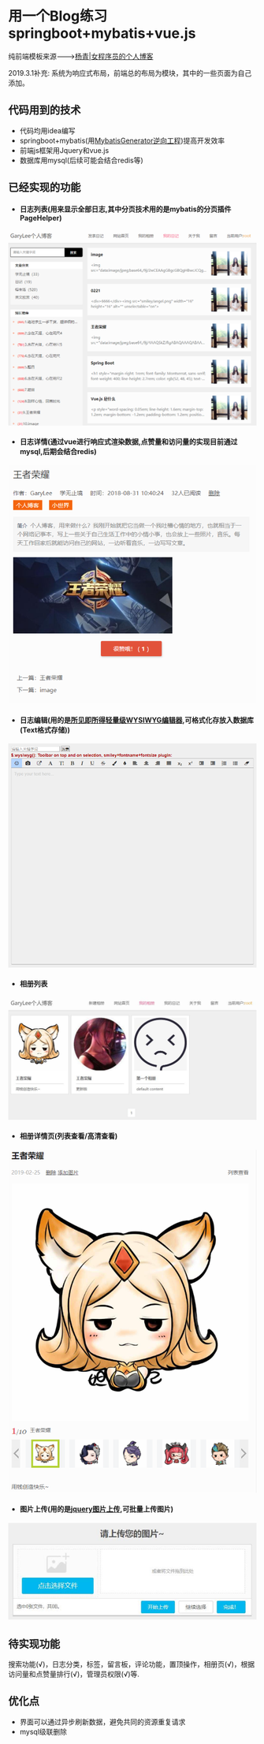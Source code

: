 # 用一个Blog练习springboot+mybatis+vue.js
纯前端模板来源--->[杨青|女程序员的个人博客](http://www.yangqq.com/) 

2019.3.1补充: 系统为响应式布局，前端总的布局为模块，其中的一些页面为自己添加。

## 代码用到的技术
* 代码均用idea编写
* springboot+mybatis(用[MybatisGenerator逆向工程](https://github.com/GaryLeeeee/MybatisGenerator-UI))提高开发效率
* 前端js框架用Jquery和vue.js
* 数据库用mysql(后续可能会结合redis等)

## 已经实现的功能
* #### 日志列表(用来显示全部日志,其中分页技术用的是mybatis的分页插件PageHelper)
![日志列表](https://github.com/GaryLeeeee/blog/blob/master/image/%E6%97%A5%E8%AE%B0%E5%88%97%E8%A1%A8.jpg)<br>

* #### 日志详情(通过vue进行响应式渲染数据,点赞量和访问量的实现目前通过mysql,后期会结合redis)
![日志详情](https://github.com/GaryLeeeee/blog/blob/master/image/%E6%97%A5%E5%BF%97%E8%AF%A6%E6%83%85%E9%A1%B5.jpg)<br>

* #### 日志编辑(用的是[所见即所得轻量级WYSIWYG编辑器](http://www.jq22.com/jquery-info1679),可格式化存放入数据库(Text格式存储))
![日志编辑](https://github.com/GaryLeeeee/blog/blob/master/image/%E6%97%A5%E8%AE%B0%E7%BC%96%E8%BE%91%E5%99%A8.jpg)<br>

* #### 相册列表
![相册列表](https://github.com/GaryLeeeee/blog/blob/master/image/%E7%9B%B8%E5%86%8C%E5%88%97%E8%A1%A8.jpg)<br>

* #### 相册详情页(列表查看/高清查看)
![相册详情页](https://github.com/GaryLeeeee/blog/blob/master/image/%E7%9B%B8%E5%86%8C%E8%AF%A6%E6%83%85%E9%A1%B5.jpg)<br>

* #### 图片上传(用的是[jquery图片上传](http://www.jq22.com/jquery-info1845),可批量上传图片)
![图片上传](https://github.com/GaryLeeeee/blog/blob/master/image/%E5%9B%BE%E7%89%87%E4%B8%8A%E4%BC%A0.jpg)<br>

## 待实现功能
搜索功能(√)，日志分类，标签，留言板，评论功能，置顶操作，相册页(√)，根据访问量和点赞量排行(√)，管理员权限(√)等.

## 优化点
* 界面可以通过异步刷新数据，避免共同的资源重复请求
* mysql级联删除
